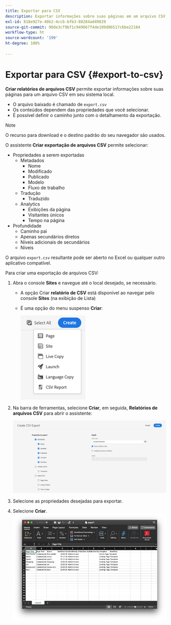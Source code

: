```yaml
---
title: Exportar para CSV
description: Exportar informações sobre suas páginas em um arquivo CSV em seu sistema local
exl-id: 818e927e-40b2-4ccb-bfb3-88284ad49829
source-git-commit: 90de3cf9bf1c949667f4de109d0b517c6be22184
workflow-type: ht
source-wordcount: '199'
ht-degree: 100%

---
```


# Exportar para CSV   {#export-to-csv}

**Criar relatórios de arquivos CSV** permite exportar informações sobre suas páginas para um arquivo CSV em seu sistema local.

* O arquivo baixado é chamado de `export.csv`
* Os conteúdos dependem das propriedades que você selecionar.
* É possível definir o caminho junto com o detalhamento da exportação.

>[!NOTE]
>
>O recurso para download e o destino padrão do seu navegador são usados.

O assistente **Criar exportação de arquivos CSV** permite selecionar:

* Propriedades a serem exportadas
   * Metadados
      * Nome
      * Modificado
      * Publicado
      * Modelo
      * Fluxo de trabalho
   * Tradução
      * Traduzido
   * Analytics
      * Exibições da página
      * Visitantes únicos
      * Tempo na página
* Profundidade
   * Caminho pai
   * Apenas secundários diretos
   * Níveis adicionais de secundários
   * Níveis

O arquivo `export.csv` resultante pode ser aberto no Excel ou qualquer outro aplicativo compatível.

Para criar uma exportação de arquivos CSV:

1. Abra o console **Sites** e navegue até o local desejado, se necessário.
   * A opção Criar **relatório de CSV** está disponível ao navegar pelo console **Sites** (na exibição de Lista)
   * É uma opção do menu suspenso **Criar**:

      ![Opção Criar CSV](/help/sites-cloud/authoring/assets/csv-create.png)

1. Na barra de ferramentas, selecione **Criar**, em seguida, **Relatórios de arquivos CSV** para abrir o assistente:

   ![Opções de exportação de CSV](/help/sites-cloud/authoring/assets/csv-options.png)

1. Selecione as propriedades desejadas para exportar.
1. Selecione **Criar**.
   ![Exportação de CSV resultante no Excel](/help/sites-cloud/authoring/assets/csv-example.png)
